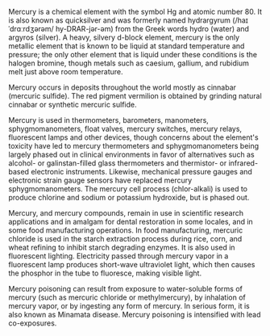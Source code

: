 ﻿Mercury is a chemical element with the symbol Hg and atomic number 80. It is also known as quicksilver and was formerly named hydrargyrum (/haɪˈdrɑːrdʒərəm/ hy-DRAR-jər-əm) from the Greek words hydro (water) and argyros (silver). A heavy, silvery d-block element, mercury is the only metallic element that is known to be liquid at standard temperature and pressure; the only other element that is liquid under these conditions is the halogen bromine, though metals such as caesium, gallium, and rubidium melt just above room temperature.

Mercury occurs in deposits throughout the world mostly as cinnabar (mercuric sulfide). The red pigment vermilion is obtained by grinding natural cinnabar or synthetic mercuric sulfide.

Mercury is used in thermometers, barometers, manometers, sphygmomanometers, float valves, mercury switches, mercury relays, fluorescent lamps and other devices, though concerns about the element's toxicity have led to mercury thermometers and sphygmomanometers being largely phased out in clinical environments in favor of alternatives such as alcohol- or galinstan-filled glass thermometers and thermistor- or infrared-based electronic instruments. Likewise, mechanical pressure gauges and electronic strain gauge sensors have replaced mercury sphygmomanometers. The mercury cell process (chlor-alkali) is used to produce chlorine and sodium or potassium hydroxide, but is phased out.

Mercury, and mercury compounds, remain in use in scientific research applications and in amalgam for dental restoration in some locales, and in some food manufacturing operations. In food manufacturing, mercuric chloride is used in the starch extraction process during rice, corn, and wheat refining to inhibit starch degrading enzymes. It is also used in fluorescent lighting. Electricity passed through mercury vapor in a fluorescent lamp produces short-wave ultraviolet light, which then causes the phosphor in the tube to fluoresce, making visible light.

Mercury poisoning can result from exposure to water-soluble forms of mercury (such as mercuric chloride or methylmercury), by inhalation of mercury vapor, or by ingesting any form of mercury. In serious form, it is also known as Minamata disease. Mercury poisoning is intensified with lead co-exposures.
